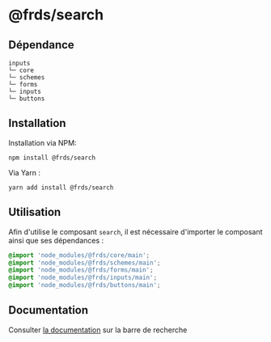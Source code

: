 # @frds/search

## Dépendance
```shell
inputs
└─ core
└─ schemes
└─ forms
└─ inputs
└─ buttons
```

## Installation
Installation via NPM:
```
npm install @frds/search
```
Via Yarn :
```
yarn add install @frds/search
```

## Utilisation
Afin d'utilise le composant `search`, il est nécessaire d'importer le composant ainsi que ses dépendances :
```scss
@import 'node_modules/@frds/core/main';
@import 'node_modules/@frds/schemes/main';
@import 'node_modules/@frds/forms/main';
@import 'node_modules/@frds/inputs/main';
@import 'node_modules/@frds/buttons/main';
```

## Documentation

Consulter [la documentation](#) sur la barre de recherche
